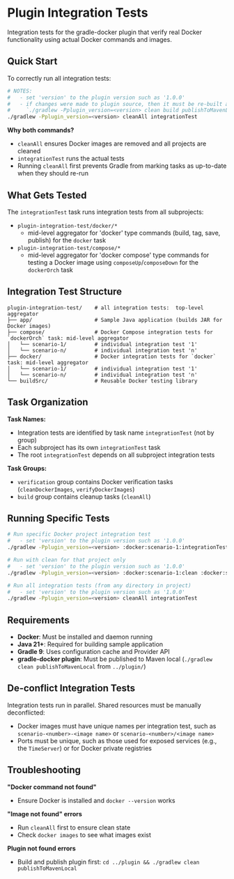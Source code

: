 # Plugin Integration Tests

Integration tests for the gradle-docker plugin that verify real Docker functionality using actual Docker commands and 
images.

## Quick Start

To correctly run all integration tests:

```bash
# NOTES:
#   - set 'version' to the plugin version such as '1.0.0'
#   - if changes were made to plugin source, then it must be re-built and published to maven local using 
#     `./gradlew -Pplugin_version=<version> clean build publishToMavenLocal` in the `plugin/` directory 
./gradlew -Pplugin_version=<version> cleanAll integrationTest
```

**Why both commands?**
- `cleanAll` ensures Docker images are removed and all projects are cleaned
- `integrationTest` runs the actual tests  
- Running `cleanAll` first prevents Gradle from marking tasks as up-to-date when they should re-run

## What Gets Tested

The `integrationTest` task runs integration tests from all subprojects:
- `plugin-integration-test/docker/*`
   - mid-level aggregator for 'docker' type commands (build, tag, save, publish) for the `docker` task 
- `plugin-integration-test/compose/*`
   - mid-level aggregator for 'docker compose' type commands for testing a Docker image using `composeUp`/`composeDown` 
     for the `dockerOrch` task

## Integration Test Structure

```
plugin-integration-test/    # all integration tests:  top-level aggregator
├── app/                    # Sample Java application (builds JAR for Docker images)
├── compose/                # Docker Compose integration tests for `dockerOrch` task: mid-level aggregator
│   └── scenario-1/         # individual integration test '1'
│   └── scenario-n/         # individual integration test 'n'
├── docker/                 # Docker integration tests for `docker` task: mid-level aggregator
│   └── scenario-1/         # individual integration test '1'
│   └── scenario-n/         # individual integration test 'n'
└── buildSrc/               # Reusable Docker testing library
```

## Task Organization

**Task Names:**
- Integration tests are identified by task name `integrationTest` (not by group)
- Each subproject has its own `integrationTest` task
- The root `integrationTest` depends on all subproject integration tests

**Task Groups:**
- `verification` group contains Docker verification tasks (`cleanDockerImages`, `verifyDockerImages`)
- `build` group contains cleanup tasks (`cleanAll`)

## Running Specific Tests

```bash
# Run specific Docker project integration test
#   - set 'version' to the plugin version such as '1.0.0'
./gradlew -Pplugin_version=<version> :docker:scenario-1:integrationTest

# Run with clean for that project only
#   - set 'version' to the plugin version such as '1.0.0'
./gradlew -Pplugin_version=<version> :docker:scenario-1:clean :docker:scenario-1:integrationTest

# Run all integration tests (from any directory in project)
#   - set 'version' to the plugin version such as '1.0.0'
./gradlew -Pplugin_version=<version> cleanAll integrationTest
```

## Requirements

- **Docker**: Must be installed and daemon running
- **Java 21+**: Required for building sample application
- **Gradle 9**: Uses configuration cache and Provider API
- **gradle-docker plugin**: Must be published to Maven local (`./gradlew clean publishToMavenLocal` from `../plugin/`)

## De-conflict Integration Tests

Integration tests run in parallel.  Shared resources must be manually deconflicted:
- Docker images must have unique names per integration test, such as `scenario-<number>-<image name>` or 
  `scenario-<number>/<image name>`
- Ports must be unique, such as those used for exposed services (e.g., the `TimeServer`) or for Docker private 
  registries

## Troubleshooting

**"Docker command not found"**
- Ensure Docker is installed and `docker --version` works

**"Image not found" errors**  
- Run `cleanAll` first to ensure clean state
- Check `docker images` to see what images exist

**Plugin not found errors**
- Build and publish plugin first: `cd ../plugin && ./gradlew clean publishToMavenLocal`